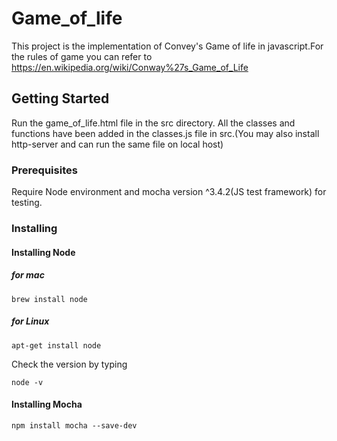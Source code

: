 # Game_of_life
  This project is the implementation of Convey's Game of life in javascript.For the rules of game you can refer to
  https://en.wikipedia.org/wiki/Conway%27s_Game_of_Life
## Getting Started 
  Run the game_of_life.html file in the src directory. All the classes and functions have been added in the classes.js file in src.(You may also install http-server and can run the same file on local host)
### Prerequisites
  Require Node environment and mocha version ^3.4.2(JS test framework) for testing.
### Installing
  
  #### Installing Node
  
  ##### for mac
  ```
  brew install node
  ```
  ##### for Linux
  ```
  apt-get install node
  ```
  Check the version by typing 
  ```
  node -v
  ```
  #### Installing Mocha
  ```
  npm install mocha --save-dev
  ```
